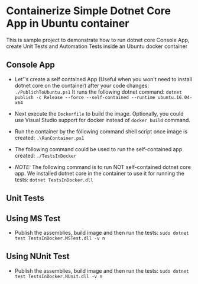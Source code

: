 # Containerize Simple Dotnet Core App in Ubuntu container

This is sample project to demonstrate how to run dotnet core Console App, create Unit Tests and Automation Tests inside an Ubuntu docker container

## Console App
- Let''s create a self contained App (Useful when you won't need to install dotnet core on the container) after your code changes:
`./PublichToUbuntu.ps1` 
It runs the following dotnet command:
`dotnet publish -c Release --force --self-contained --runtime ubuntu.16.04-x64`

- Next execute the `Dockerfile` to build the image. Optionally, you could use Visual Studio support for docker instead of `docker build` command. 

- Run the container by the following command shell script once image is created:
`.\RunContainer.ps1`

- The following command could be used to run the self-contained app created:
`./TestsInDocker`


- *NOTE:* The following command is to run NOT self-contained dotnet core app. We installed dotnet core in the container to use it for running the tests:
`dotnet TestsInDocker.dll`

## Unit Tests
## Using MS Test
- Publish the assemblies, build image and then run the tests:
`sudo dotnet test TestsInDocker.MSTest.dll -v n`

## Using NUnit Test
- Publish the assemblies, build image and then run the tests:
`sudo dotnet test TestsInDocker.NUnit.dll -v n`